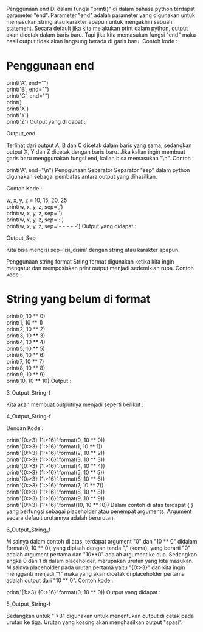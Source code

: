 Penggunaan end
Di dalam fungsi "print()" di dalam bahasa python terdapat parameter "end". Parameter "end" adalah parameter yang digunakan untuk memasukan string atau karakter apapun untuk mengakhiri sebuah statement. Secara default jika kita melakukan print dalam python, output akan dicetak dalam baris baru. Tapi jika kita memasukan fungsi "end" maka hasil output tidak akan langsung berada di garis baru. Contoh kode :

# Penggunaan end  
print('A', end="")  
print('B', end="")  
print('C', end="")  
print()  
print('X')  
print('Y')  
print('Z')
Output yang di dapat :

Output_end

Terlihat dari output A, B dan C dicetak dalam baris yang sama, sedangkan output X, Y dan Z dicetak dengan baris baru. Jika kalian ingin membuat garis baru menggunakan fungsi end, kalian bisa memasukan "\n".
Contoh :

print('A', end="\n") 
Penggunaan Separator
Separator "sep" dalam python digunakan sebagai pembatas antara output yang dihasilkan.

Contoh Kode :

w, x, y, z = 10, 15, 20, 25  
print(w, x, y, z, sep=',')  
print(w, x, y, z, sep='')  
print(w, x, y, z, sep=':')  
print(w, x, y, z, sep='- - - - -')
Output yang didapat :

Output_Sep

Kita bisa mengisi sep='isi_disini' dengan string atau karakter apapun.

Penggunaan string format
String format digunakan ketika kita ingin mengatur dan memposiskan print output menjadi sedemikian rupa.
Contoh kode :

# String yang belum di format
print(0, 10 ** 0)  
print(1, 10 ** 1)  
print(2, 10 ** 2)  
print(3, 10 ** 3)  
print(4, 10 ** 4)  
print(5, 10 ** 5)  
print(6, 10 ** 6)  
print(7, 10 ** 7)  
print(8, 10 ** 8)  
print(9, 10 ** 9)  
print(10, 10 ** 10)
Output :

3_Output_String-f

Kita akan membuat outputnya menjadi seperti berikut :

4_Output_String-f

Dengan Kode :

print('{0:>3} {1:>16}'.format(0, 10 ** 0))  
print('{0:>3} {1:>16}'.format(1, 10 ** 1))  
print('{0:>3} {1:>16}'.format(2, 10 ** 2))  
print('{0:>3} {1:>16}'.format(3, 10 ** 3))  
print('{0:>3} {1:>16}'.format(4, 10 ** 4))  
print('{0:>3} {1:>16}'.format(5, 10 ** 5))  
print('{0:>3} {1:>16}'.format(6, 10 ** 6))  
print('{0:>3} {1:>16}'.format(7, 10 ** 7))  
print('{0:>3} {1:>16}'.format(8, 10 ** 8))  
print('{0:>3} {1:>16}'.format(9, 10 ** 9))  
print('{0:>3} {1:>16}'.format(10, 10 ** 10))
Dalam contoh di atas terdapat { } yang berfungsi sebagai placeholder atau penempat arguments. Argument secara default urutannya adalah berurutan.

6_Output_String_f

Misalnya dalam contoh di atas, terdapat argument "0" dan "10 ** 0" didalam format(0, 10 ** 0), yang dipisah dengan tanda "," (koma), yang berarti "0" adalah argument pertama dan "10**0" adalah argument ke dua. Sedangkan angka 0 dan 1 di dalam placeholder, merupakan urutan yang kita masukan. Misalnya placeholder pada urutan pertama yaitu "{0:>3}" dan kita ingin mengganti menjadi "1" maka yang akan dicetak di placeholder pertama adalah output dari "10 ** 0". Contoh kode :

print('{1:>3} {0:>16}'.format(0, 10 ** 0))
Output yang didapat :

5_Output_String-f

Sedangkan untuk ":>3" digunakan untuk menentukan output di cetak pada urutan ke tiga. Urutan yang kosong akan menghasilkan output "spasi".
